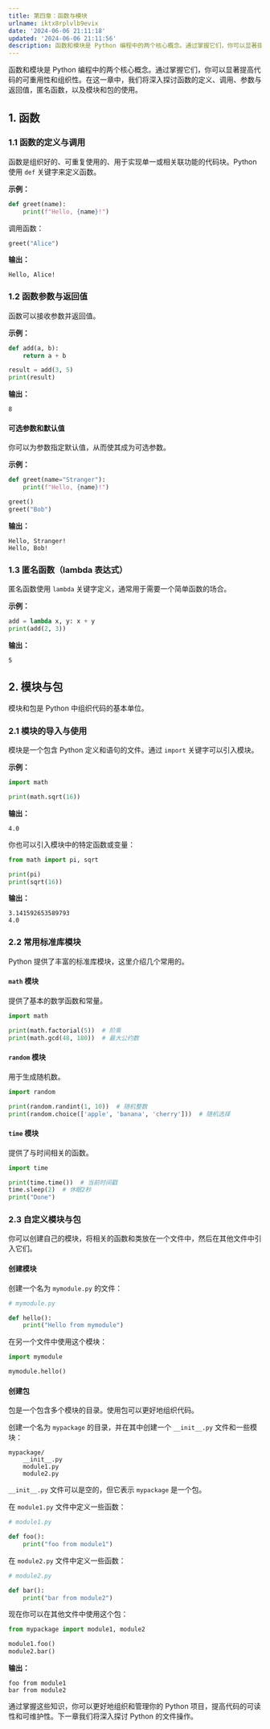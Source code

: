```yaml
---
title: 第四章：函数与模块
urlname: iktx8rplvlb9evix
date: '2024-06-06 21:11:18'
updated: '2024-06-06 21:11:56'
description: 函数和模块是 Python 编程中的两个核心概念。通过掌握它们，你可以显著提高代码的可重用性和组织性。在这一章中，我们将深入探讨函数的定义、调用、参数与返回值，匿名函数，以及模块和包的使用。1. 函数1.1 函数的定义与调用函数是组织好的、可重复使用的、用于实现单一或相关联功能的代码块。Pyt...
---
```

函数和模块是 Python 编程中的两个核心概念。通过掌握它们，你可以显著提高代码的可重用性和组织性。在这一章中，我们将深入探讨函数的定义、调用、参数与返回值，匿名函数，以及模块和包的使用。

## 1. 函数

### 1.1 函数的定义与调用

函数是组织好的、可重复使用的、用于实现单一或相关联功能的代码块。Python 使用 `def` 关键字来定义函数。

**示例：**

```python
def greet(name):
    print(f"Hello, {name}!")
```

调用函数：

```python
greet("Alice")
```

**输出：**

```
Hello, Alice!
```

### 1.2 函数参数与返回值

函数可以接收参数并返回值。

**示例：**

```python
def add(a, b):
    return a + b

result = add(3, 5)
print(result)
```

**输出：**

```
8
```

#### 可选参数和默认值

你可以为参数指定默认值，从而使其成为可选参数。

**示例：**

```python
def greet(name="Stranger"):
    print(f"Hello, {name}!")

greet()
greet("Bob")
```

**输出：**

```
Hello, Stranger!
Hello, Bob!
```

### 1.3 匿名函数（lambda 表达式）

匿名函数使用 `lambda` 关键字定义，通常用于需要一个简单函数的场合。

**示例：**

```python
add = lambda x, y: x + y
print(add(2, 3))
```

**输出：**

```
5
```

## 2. 模块与包

模块和包是 Python 中组织代码的基本单位。

### 2.1 模块的导入与使用

模块是一个包含 Python 定义和语句的文件。通过 `import` 关键字可以引入模块。

**示例：**

```python
import math

print(math.sqrt(16))
```

**输出：**

```
4.0
```

你也可以引入模块中的特定函数或变量：

```python
from math import pi, sqrt

print(pi)
print(sqrt(16))
```

**输出：**

```
3.141592653589793
4.0
```

### 2.2 常用标准库模块

Python 提供了丰富的标准库模块，这里介绍几个常用的。

#### `math` 模块

提供了基本的数学函数和常量。

```python
import math

print(math.factorial(5))  # 阶乘
print(math.gcd(48, 180))  # 最大公约数
```

#### `random` 模块

用于生成随机数。

```python
import random

print(random.randint(1, 10))  # 随机整数
print(random.choice(['apple', 'banana', 'cherry']))  # 随机选择
```

#### `time` 模块

提供了与时间相关的函数。

```python
import time

print(time.time())  # 当前时间戳
time.sleep(2)  # 休眠2秒
print("Done")
```

### 2.3 自定义模块与包

你可以创建自己的模块，将相关的函数和类放在一个文件中，然后在其他文件中引入它们。

#### 创建模块

创建一个名为 `mymodule.py` 的文件：

```python
# mymodule.py

def hello():
    print("Hello from mymodule")
```

在另一个文件中使用这个模块：

```python
import mymodule

mymodule.hello()
```

#### 创建包

包是一个包含多个模块的目录。使用包可以更好地组织代码。

创建一个名为 `mypackage` 的目录，并在其中创建一个 `__init__.py` 文件和一些模块：

```
mypackage/
    __init__.py
    module1.py
    module2.py
```

`__init__.py` 文件可以是空的，但它表示 `mypackage` 是一个包。

在 `module1.py` 文件中定义一些函数：

```python
# module1.py

def foo():
    print("foo from module1")
```

在 `module2.py` 文件中定义一些函数：

```python
# module2.py

def bar():
    print("bar from module2")
```

现在你可以在其他文件中使用这个包：

```python
from mypackage import module1, module2

module1.foo()
module2.bar()
```

**输出：**

```
foo from module1
bar from module2
```

通过掌握这些知识，你可以更好地组织和管理你的 Python 项目，提高代码的可读性和可维护性。下一章我们将深入探讨 Python 的文件操作。

